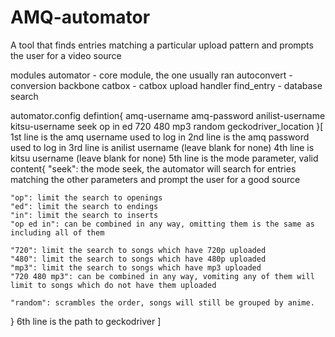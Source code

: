 # AMQ-automator
A tool that finds entries matching a particular upload pattern and prompts the user for a video source

modules
automator - core module, the one usually ran
autoconvert - conversion backbone
catbox - catbox upload handler
find_entry - database search

automator.config defintion{
  amq-username
  amq-password
  anilist-username
  kitsu-username
  seek op in ed 720 480 mp3 random
  geckodriver_location
}[
  1st line is the amq username used to log in
  2nd line is the amq password used to log in
  3rd line is anilist username (leave blank for none)
  4th line is kitsu username (leave blank for none)
  5th line is the mode parameter, valid content{
    "seek": the mode seek, the automator will search for entries matching the other parameters and prompt the user for a good source

    "op": limit the search to openings
    "ed": limit the search to endings
    "in": limit the search to inserts
    "op ed in": can be combined in any way, omitting them is the same as including all of them

    "720": limit the search to songs which have 720p uploaded
    "480": limit the search to songs which have 480p uploaded
    "mp3": limit the search to songs which have mp3 uploaded
    "720 480 mp3": can be combined in any way, vomiting any of them will limit to songs which do not have them uploaded

    "random": scrambles the order, songs will still be grouped by anime.
  }
  6th line is the path to geckodriver
]
